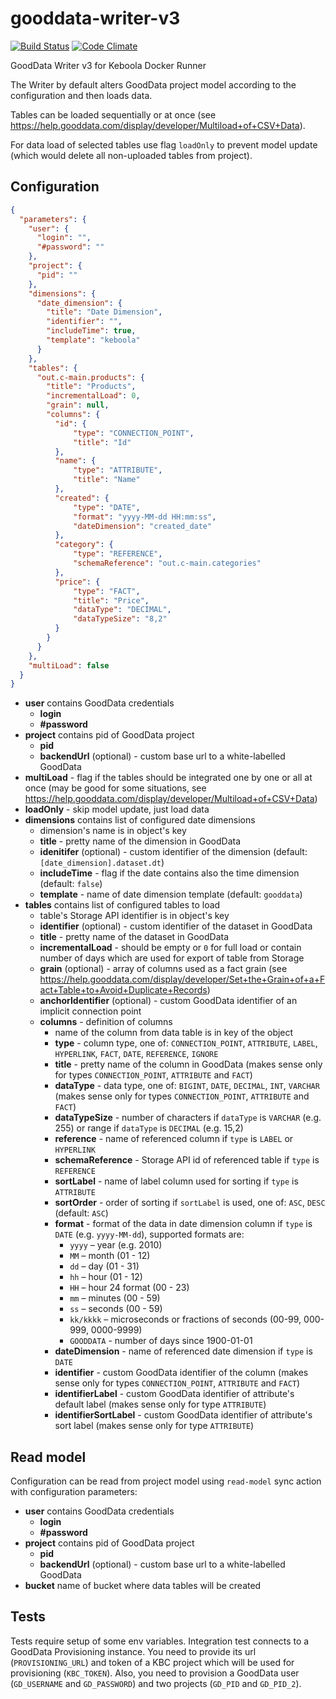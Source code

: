 # gooddata-writer-v3
[![Build Status](https://travis-ci.org/keboola/gooddata-writer-v3.svg?branch=master)](https://travis-ci.org/keboola/gooddata-writer-v3)
[![Code Climate](https://codeclimate.com/github/keboola/gooddata-writer-v3/badges/gpa.svg)](https://codeclimate.com/github/keboola/gooddata-writer-v3)

GoodData Writer v3 for Keboola Docker Runner

The Writer by default alters GoodData project model according to the configuration and then loads data. 

Tables can be loaded sequentially or at once (see https://help.gooddata.com/display/developer/Multiload+of+CSV+Data).

For data load of selected tables use flag `loadOnly` to prevent model update (which would delete all non-uploaded tables from project).

## Configuration

```json
{
  "parameters": {
    "user": {
      "login": "",
      "#password": ""
    },
    "project": {
      "pid": ""
    },
    "dimensions": {
      "date_dimension": {
        "title": "Date Dimension",
        "identifier": "",
        "includeTime": true,
        "template": "keboola"
      }
    },
    "tables": {
      "out.c-main.products": {
        "title": "Products",
        "incrementalLoad": 0,
        "grain": null,
        "columns": {
          "id": {
              "type": "CONNECTION_POINT",
              "title": "Id"
          },
          "name": {
              "type": "ATTRIBUTE",
              "title": "Name"
          },
          "created": {
              "type": "DATE",
              "format": "yyyy-MM-dd HH:mm:ss",
              "dateDimension": "created_date"
          },
          "category": {
              "type": "REFERENCE",
              "schemaReference": "out.c-main.categories"
          },
          "price": {
              "type": "FACT",
              "title": "Price",
              "dataType": "DECIMAL",
              "dataTypeSize": "8,2"
          }
        }
      }
    },
    "multiLoad": false
  }
}
```

- **user** contains GoodData credentials
    - **login**
    - **#password**
- **project** contains pid of GoodData project
    - **pid**
    - **backendUrl** (optional) - custom base url to a white-labelled GoodData
- **multiLoad** - flag if the tables should be integrated one by one or all at once (may be good for some situations, see https://help.gooddata.com/display/developer/Multiload+of+CSV+Data)
- **loadOnly** - skip model update, just load data 
- **dimensions** contains list of configured date dimensions
    - dimension's name is in object's key
    - **title** - pretty name of the dimension in GoodData
    - **idenitifer** (optional) - custom identifier of the dimension (default: `[date_dimension].dataset.dt`)
    - **includeTime** - flag if the date contains also the time dimension (default: `false`)
    - **template** - name of date dimension template (default: `gooddata`)
- **tables** contains list of configured tables to load
    - table's Storage API identifier is in object's key
    - **identifier** (optional) - custom identifier of the dataset in GoodData
    - **title** - pretty name of the dataset in GoodData
    - **incrementalLoad** - should be empty or `0` for full load or contain number of days which are used for export of table from Storage
    - **grain** (optional) - array of columns used as a fact grain (see https://help.gooddata.com/display/developer/Set+the+Grain+of+a+Fact+Table+to+Avoid+Duplicate+Records)
    - **anchorIdentifier** (optional) - custom GoodData identifier of an implicit connection point
    - **columns** - definition of columns
        - name of the column from data table is in key of the object
        - **type** - column type, one of: `CONNECTION_POINT`, `ATTRIBUTE`, `LABEL`, `HYPERLINK`, `FACT`, `DATE`, `REFERENCE`, `IGNORE`
        - **title** - pretty name of the column in GoodData (makes sense only for types `CONNECTION_POINT`, `ATTRIBUTE` and `FACT`)
        - **dataType** - data type, one of: `BIGINT`, `DATE`, `DECIMAL`, `INT`, `VARCHAR` (makes sense only for types `CONNECTION_POINT`, `ATTRIBUTE` and `FACT`)
        - **dataTypeSize** - number of characters if `dataType` is `VARCHAR` (e.g. 255) or range if `dataType` is `DECIMAL` (e.g. 15,2)
        - **reference** - name of referenced column if `type` is `LABEL` or `HYPERLINK`
        - **schemaReference** - Storage API id of referenced table if `type` is `REFERENCE`
        - **sortLabel** - name of label column used for sorting if `type` is `ATTRIBUTE`
        - **sortOrder** - order of sorting if `sortLabel` is used, one of: `ASC`, `DESC` (default: `ASC`)
        - **format** - format of the data in date dimension column if `type` is `DATE` (e.g. `yyyy-MM-dd`), supported formats are:
            - `yyyy` – year (e.g. 2010)
            - `MM` – month (01 - 12)
            - `dd` – day (01 - 31)
            - `hh` – hour (01 - 12)
            - `HH` – hour 24 format (00 - 23)
            - `mm` – minutes (00 - 59)
            - `ss` – seconds (00 - 59)
            - `kk/kkkk` – microseconds or fractions of seconds (00-99, 000-999, 0000-9999)
            - `GOODDATA` - number of days since 1900-01-01
        - **dateDimension** - name of referenced date dimension if `type` is `DATE`
        - **identifier** - custom GoodData identifier of the column  (makes sense only for types `CONNECTION_POINT`, `ATTRIBUTE` and `FACT`)
        - **identifierLabel** - custom GoodData identifier of attribute's default label (makes sense only for type `ATTRIBUTE`)
        - **identifierSortLabel** - custom GoodData identifier of attribute's sort label (makes sense only for type `ATTRIBUTE`)
        

## Read model

Configuration can be read from project model using `read-model` sync action with configuration parameters:

- **user** contains GoodData credentials
    - **login**
    - **#password**
- **project** contains pid of GoodData project
    - **pid**
    - **backendUrl** (optional) - custom base url to a white-labelled GoodData
- **bucket** name of bucket where data tables will be created
        
## Tests

Tests require setup of some env variables. Integration test connects to a GoodData Provisioning instance. You need to provide its url (`PROVISIONING_URL`) and token of a KBC project which will be used for provisioning (`KBC_TOKEN`). Also, you need to provision a GoodData user (`GD_USERNAME` and `GD_PASSWORD`) and two projects (`GD_PID` and `GD_PID_2`).
